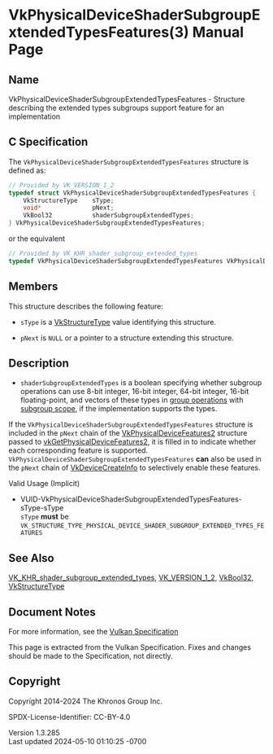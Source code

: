 # VkPhysicalDeviceShaderSubgroupExtendedTypesFeatures(3) Manual Page

## Name

VkPhysicalDeviceShaderSubgroupExtendedTypesFeatures - Structure
describing the extended types subgroups support feature for an
implementation



## <a href="#_c_specification" class="anchor"></a>C Specification

The `VkPhysicalDeviceShaderSubgroupExtendedTypesFeatures` structure is
defined as:

``` c
// Provided by VK_VERSION_1_2
typedef struct VkPhysicalDeviceShaderSubgroupExtendedTypesFeatures {
    VkStructureType    sType;
    void*              pNext;
    VkBool32           shaderSubgroupExtendedTypes;
} VkPhysicalDeviceShaderSubgroupExtendedTypesFeatures;
```

or the equivalent

``` c
// Provided by VK_KHR_shader_subgroup_extended_types
typedef VkPhysicalDeviceShaderSubgroupExtendedTypesFeatures VkPhysicalDeviceShaderSubgroupExtendedTypesFeaturesKHR;
```

## <a href="#_members" class="anchor"></a>Members

This structure describes the following feature:

- `sType` is a [VkStructureType](https://registry.khronos.org/vulkan/specs/1.3-extensions/man/html/VkStructureType.html) value identifying
  this structure.

- `pNext` is `NULL` or a pointer to a structure extending this
  structure.

## <a href="#_description" class="anchor"></a>Description

- <span id="extension-features-subgroup-extended-types"></span>
  `shaderSubgroupExtendedTypes` is a boolean specifying whether subgroup
  operations can use 8-bit integer, 16-bit integer, 64-bit integer,
  16-bit floating-point, and vectors of these types in <a
  href="https://registry.khronos.org/vulkan/specs/1.3-extensions/html/vkspec.html#shaders-group-operations"
  target="_blank" rel="noopener">group operations</a> with <a
  href="https://registry.khronos.org/vulkan/specs/1.3-extensions/html/vkspec.html#shaders-scope-subgroup"
  target="_blank" rel="noopener">subgroup scope</a>, if the
  implementation supports the types.

If the `VkPhysicalDeviceShaderSubgroupExtendedTypesFeatures` structure
is included in the `pNext` chain of the
[VkPhysicalDeviceFeatures2](https://registry.khronos.org/vulkan/specs/1.3-extensions/man/html/VkPhysicalDeviceFeatures2.html) structure
passed to
[vkGetPhysicalDeviceFeatures2](https://registry.khronos.org/vulkan/specs/1.3-extensions/man/html/vkGetPhysicalDeviceFeatures2.html), it is
filled in to indicate whether each corresponding feature is supported.
`VkPhysicalDeviceShaderSubgroupExtendedTypesFeatures` **can** also be
used in the `pNext` chain of
[VkDeviceCreateInfo](https://registry.khronos.org/vulkan/specs/1.3-extensions/man/html/VkDeviceCreateInfo.html) to selectively enable
these features.

Valid Usage (Implicit)

- <a
  href="#VUID-VkPhysicalDeviceShaderSubgroupExtendedTypesFeatures-sType-sType"
  id="VUID-VkPhysicalDeviceShaderSubgroupExtendedTypesFeatures-sType-sType"></a>
  VUID-VkPhysicalDeviceShaderSubgroupExtendedTypesFeatures-sType-sType  
  `sType` **must** be
  `VK_STRUCTURE_TYPE_PHYSICAL_DEVICE_SHADER_SUBGROUP_EXTENDED_TYPES_FEATURES`

## <a href="#_see_also" class="anchor"></a>See Also

[VK_KHR_shader_subgroup_extended_types](https://registry.khronos.org/vulkan/specs/1.3-extensions/man/html/VK_KHR_shader_subgroup_extended_types.html),
[VK_VERSION_1_2](https://registry.khronos.org/vulkan/specs/1.3-extensions/man/html/VK_VERSION_1_2.html), [VkBool32](https://registry.khronos.org/vulkan/specs/1.3-extensions/man/html/VkBool32.html),
[VkStructureType](https://registry.khronos.org/vulkan/specs/1.3-extensions/man/html/VkStructureType.html)

## <a href="#_document_notes" class="anchor"></a>Document Notes

For more information, see the <a
href="https://registry.khronos.org/vulkan/specs/1.3-extensions/html/vkspec.html#VkPhysicalDeviceShaderSubgroupExtendedTypesFeatures"
target="_blank" rel="noopener">Vulkan Specification</a>

This page is extracted from the Vulkan Specification. Fixes and changes
should be made to the Specification, not directly.

## <a href="#_copyright" class="anchor"></a>Copyright

Copyright 2014-2024 The Khronos Group Inc.

SPDX-License-Identifier: CC-BY-4.0

Version 1.3.285  
Last updated 2024-05-10 01:10:25 -0700
